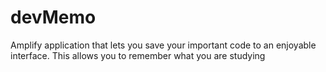 # devMemo
Amplify application that lets you save your important code to an enjoyable interface. This allows you to remember what you are studying
